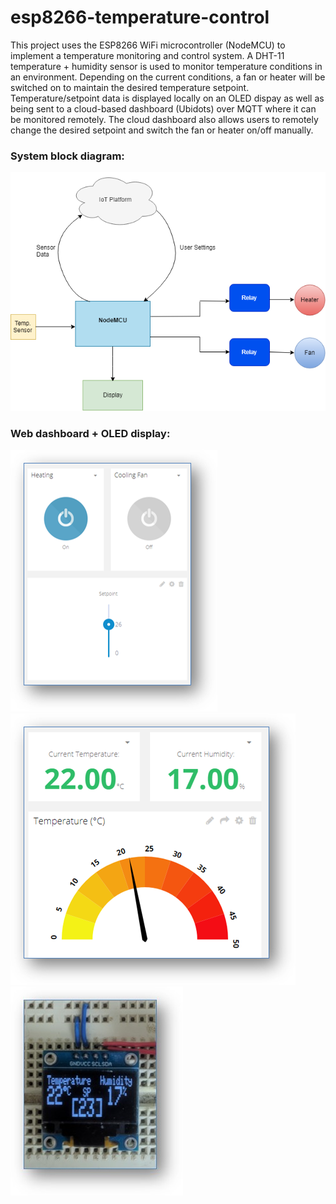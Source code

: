 # esp8266-temperature-control
This project uses the ESP8266 WiFi microcontroller (NodeMCU) to implement a temperature monitoring and control system.
A DHT-11 temperature + humidity sensor is used to monitor temperature conditions in an environment.
Depending on the current conditions, a fan or heater will be switched on to maintain the desired temperature setpoint.
Temperature/setpoint data is displayed locally on an OLED dispay as well as being sent to a cloud-based dashboard (Ubidots) over MQTT where it can be monitored remotely.
The cloud dashboard also allows users to remotely change the desired setpoint and switch the fan or heater on/off manually. 

### System block diagram:

![Screenshot](images/block-diagram.png)

### Web dashboard + OLED display:

![Screenshot](images/ubidots-dashboard-controls.png)![Screenshot](images/ubidots-dashboard-display.png)
![Screenshot](images/oled-display.jpg)
